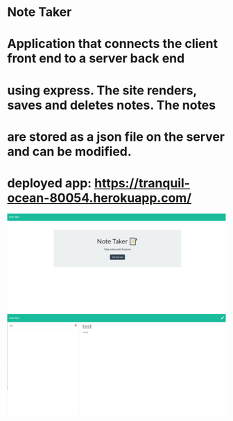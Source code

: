 # Note Taker 
# Application that connects the client front end to a server back end
# using express. The site renders, saves and deletes notes.  The notes
# are stored as a json file on the server and can be modified.

# deployed app: https://tranquil-ocean-80054.herokuapp.com/

![Web Page Image](./assets/images/image1.png)
![Web Page Image](./assets/images/image2.png)